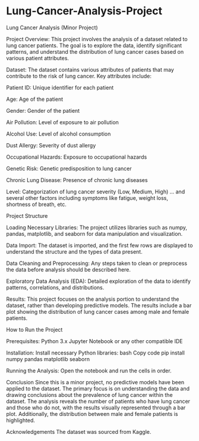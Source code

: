 # Lung-Cancer-Analysis-Project
Lung Cancer Analysis (Minor Project)

Project Overview:
This project involves the analysis of a dataset related to lung cancer patients. The goal is to explore the data, identify significant patterns, and understand the distribution of lung cancer cases based on various patient attributes.

Dataset:
The dataset contains various attributes of patients that may contribute to the risk of lung cancer. Key attributes include:

Patient ID: Unique identifier for each patient

Age: Age of the patient

Gender: Gender of the patient

Air Pollution: Level of exposure to air pollution

Alcohol Use: Level of alcohol consumption

Dust Allergy: Severity of dust allergy

Occupational Hazards: Exposure to occupational hazards

Genetic Risk: Genetic predisposition to lung cancer

Chronic Lung Disease: Presence of chronic lung diseases

Level: Categorization of lung cancer severity (Low, Medium, High)
... and several other factors including symptoms like fatigue, weight loss, shortness of breath, etc.

Project Structure

Loading Necessary Libraries:
The project utilizes libraries such as numpy, pandas, matplotlib, and seaborn for data manipulation and visualization.

Data Import:
The dataset is imported, and the first few rows are displayed to understand the structure and the types of data present.

Data Cleaning and Preprocessing:
Any steps taken to clean or preprocess the data before analysis should be described here.

Exploratory Data Analysis (EDA):
Detailed exploration of the data to identify patterns, correlations, and distributions.

Results:
This project focuses on the analysis portion to understand the dataset, rather than developing predictive models. The results include a bar plot showing the distribution of lung cancer cases among male and female patients.

How to Run the Project

Prerequisites:
Python 3.x
Jupyter Notebook or any other compatible IDE

Installation:
Install necessary Python libraries:
bash
Copy code
pip install numpy pandas matplotlib seaborn

Running the Analysis:
Open the notebook and run the cells in order.

Conclusion
Since this is a minor project, no predictive models have been applied to the dataset. The primary focus is on understanding the data and drawing conclusions about the prevalence of lung cancer within the dataset. The analysis reveals the number of patients who have lung cancer and those who do not, with the results visually represented through a bar plot. Additionally, the distribution between male and female patients is highlighted.

Acknowledgements
The dataset was sourced from Kaggle.








